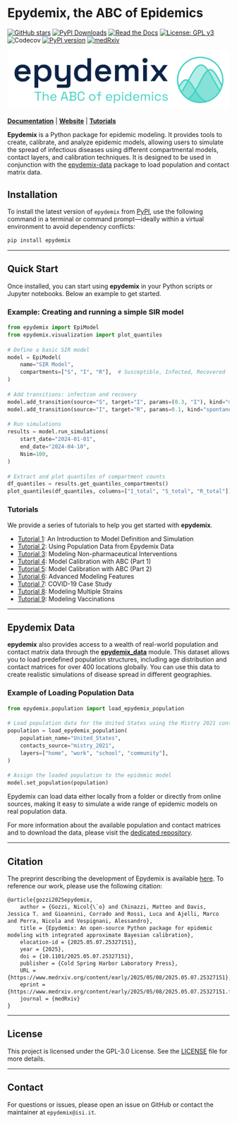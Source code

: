 # Epydemix, the ABC of Epidemics
[![GitHub stars](https://img.shields.io/github/stars/epistorm/epydemix.svg?style=social)](https://github.com/epistorm/epydemix/stargazers)
[![PyPI Downloads](https://static.pepy.tech/badge/epydemix)](https://pepy.tech/projects/epydemix)
[![Read the Docs](https://readthedocs.org/projects/epydemix/badge/?version=latest)](https://epydemix.readthedocs.io/en/latest/?badge=latest)
[![License: GPL v3](https://img.shields.io/badge/License-GPLv3-blue.svg)](https://www.gnu.org/licenses/gpl-3.0)
![Codecov](https://codecov.io/gh/epistorm/epydemix/branch/main/graph/badge.svg)
[![PyPI version](https://img.shields.io/pypi/v/epydemix.svg)](https://pypi.org/project/epydemix/)
[![medRxiv](https://img.shields.io/badge/preprint-medRxiv-orange)](https://www.medrxiv.org/content/10.1101/2025.05.07.25327151v1)

![Alt text](https://raw.githubusercontent.com/epistorm/epydemix/main/tutorials/img/epydemix-logo.png)


**[Documentation](https://epydemix.readthedocs.io/en/latest/)** | **[Website](https://www.epydemix.org/)** | **[Tutorials](https://github.com/epistorm/epydemix/tree/main/tutorials)**

**Epydemix** is a Python package for epidemic modeling. It provides tools to create, calibrate, and analyze epidemic models, allowing users to simulate the spread of infectious diseases using different compartmental models, contact layers, and calibration techniques. It is designed to be used in conjunction with the [epydemix-data](https://github.com/epistorm/epydemix-data/) package to load population and contact matrix data.


## Installation

To install the latest version of `epydemix` from [PyPI](https://pypi.org/project/epydemix/), use the following command in a terminal or command prompt—ideally within a virtual environment to avoid dependency conflicts:

```bash
pip install epydemix
```

---

## Quick Start

Once installed, you can start using **epydemix** in your Python scripts or Jupyter notebooks. Below an example to get started.

### Example: Creating and running a simple SIR model

```python
from epydemix import EpiModel
from epydemix.visualization import plot_quantiles

# Define a basic SIR model
model = EpiModel(
    name="SIR Model",
    compartments=["S", "I", "R"],  # Susceptible, Infected, Recovered
)

# Add transitions: infection and recovery
model.add_transition(source="S", target="I", params=(0.3, "I"), kind="mediated")
model.add_transition(source="I", target="R", params=0.1, kind="spontaneous")

# Run simulations
results = model.run_simulations(
    start_date="2024-01-01",
    end_date="2024-04-10",
    Nsim=100,
)

# Extract and plot quantiles of compartment counts
df_quantiles = results.get_quantiles_compartments()
plot_quantiles(df_quantiles, columns=["I_total", "S_total", "R_total"])
```

### Tutorials
We provide a series of tutorials to help you get started with **epydemix**.

- [Tutorial 1](https://github.com/epistorm/epydemix/blob/main/tutorials/1_Model_Definition_and_Simulation.ipynb): An Introduction to Model Definition and Simulation
- [Tutorial 2](https://github.com/epistorm/epydemix/blob/main/tutorials/2_Modeling_with_Population_Data.ipynb): Using Population Data from Epydemix Data
- [Tutorial 3](https://github.com/epistorm/epydemix/blob/main/tutorials/3_Modeling_Interventions.ipynb): Modeling Non-pharmaceutical Interventions
- [Tutorial 4](https://github.com/epistorm/epydemix/blob/main/tutorials/4_Model_Calibration_part1.ipynb): Model Calibration with ABC (Part 1)
- [Tutorial 5](https://github.com/epistorm/epydemix/blob/main/tutorials/5_Model_Calibration_part2.ipynb): Model Calibration with ABC (Part 2)
- [Tutorial 6](https://github.com/epistorm/epydemix/blob/main/tutorials/6_Advanced_Modeling_Features.ipynb): Advanced Modeling Features
- [Tutorial 7](https://github.com/epistorm/epydemix/blob/main/tutorials/7_Covid-19_Example.ipynb): COVID-19 Case Study
- [Tutorial 8](https://github.com/epistorm/epydemix/blob/main/tutorials/8_Multiple_Strains.ipynb): Modeling Multiple Strains
- [Tutorial 9](https://github.com/epistorm/epydemix/blob/main/tutorials/9_Vaccinations.ipynb): Modeling Vaccinations

---
## Epydemix Data

**epydemix** also provides access to a wealth of real-world population and contact matrix data through the [**epydemix_data**](https://github.com/epistorm/epydemix-data/) module. This dataset allows you to load predefined population structures, including age distribution and contact matrices for over 400 locations globally. You can use this data to create realistic simulations of disease spread in different geographies.

### Example of Loading Population Data

```python
from epydemix.population import load_epydemix_population

# Load population data for the United States using the Mistry 2021 contact matrix
population = load_epydemix_population(
    population_name="United_States",
    contacts_source="mistry_2021",
    layers=["home", "work", "school", "community"],
)

# Assign the loaded population to the epidemic model
model.set_population(population)
```

Epydemix can load data either locally from a folder or directly from online sources, making it easy to simulate a wide range of epidemic models on real population data.

For more information about the available population and contact matrices and to download the data, please visit the [dedicated repository](https://github.com/epistorm/epydemix-data/).

---
## Citation 
The preprint describing the development of Epydemix is available [here](https://www.medrxiv.org/content/10.1101/2025.05.07.25327151v1).
To reference our work, please use the following citation:
```
@article{gozzi2025epydemix,
	author = {Gozzi, Nicol{\`o} and Chinazzi, Matteo and Davis, Jessica T. and Gioannini, Corrado and Rossi, Luca and Ajelli, Marco and Perra, Nicola and Vespignani, Alessandro},
	title = {Epydemix: An open-source Python package for epidemic modeling with integrated approximate Bayesian calibration},
	elocation-id = {2025.05.07.25327151},
	year = {2025},
	doi = {10.1101/2025.05.07.25327151},
	publisher = {Cold Spring Harbor Laboratory Press},
	URL = {https://www.medrxiv.org/content/early/2025/05/08/2025.05.07.25327151},
	eprint = {https://www.medrxiv.org/content/early/2025/05/08/2025.05.07.25327151.full.pdf},
	journal = {medRxiv}
}
```

---
## License

This project is licensed under the GPL-3.0 License. See the [LICENSE](LICENSE) file for more details.

---
## Contact

For questions or issues, please open an issue on GitHub or contact the maintainer at `epydemix@isi.it`.
